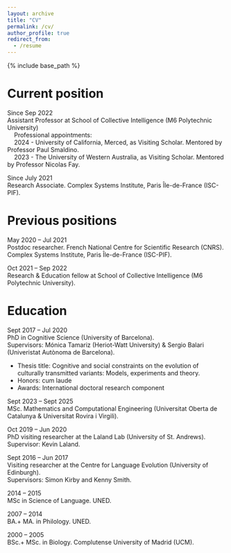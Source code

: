 ```yaml
---
layout: archive
title: "CV"
permalink: /cv/
author_profile: true
redirect_from:
  - /resume
---
```


{% include base_path %}

Current position
======

Since Sep 2022  \
Assistant Professor at School of Collective Intelligence (M6 Polytechnic University)  
&nbsp; &nbsp; Professional appointments:  
&nbsp; &nbsp; 2024 - University of California, Merced, as Visiting Scholar. Mentored by Professor Paul Smaldino.  
&nbsp; &nbsp; 2023 - The University of Western Australia, as Visiting Scholar. Mentored by Professor Nicolas Fay.

Since July 2021	 \
Research Associate. Complex Systems Institute, Paris Île-de-France (ISC-PIF).

Previous positions
======

May 2020 – Jul 2021	\
Postdoc researcher. French National Centre for Scientific Research (CNRS). Complex Systems Institute, Paris Île-de-France (ISC-PIF).

Oct 2021 – Sep 2022 \
Research & Education fellow at School of Collective Intelligence (M6 Polytechnic University).

Education
======

Sept 2017 – Jul 2020	\
PhD in Cognitive Science (University of Barcelona). \
Supervisors: Mónica Tamariz (Heriot-Watt University) & Sergio Balari (Univeristat Autònoma de Barcelona).  
* Thesis title: Cognitive and social constraints on the evolution of culturally transmitted variants: Models, experiments and theory.
* Honors: cum laude  
* Awards: International doctoral research component

Sept 2023 – Sept 2025 \
MSc. Mathematics and Computational Engineering (Universitat Oberta
de Catalunya & Universitat Rovira i Virgili).

Oct 2019 – Jun 2020		\
PhD visiting researcher at the Laland Lab (University of St. Andrews). \
Supervisor: Kevin Laland.

Sept 2016 – Jun 2017	\
Visiting researcher at the Centre for Language Evolution (University of Edinburgh). \
Supervisors: Simon Kirby and Kenny Smith.

<!-- 2015 – 2016		\
Diploma in Economics. Complutense University of Madrid (UCM). -->

2014 – 2015	\
MSc in Science of Language. UNED.

2007 – 2014	\
BA.+ MA. in Philology. UNED.

2000 – 2005		\
BSc.+ MSc. in Biology. Complutense University of Madrid (UCM).
